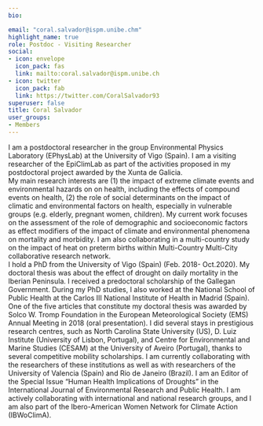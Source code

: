 ```yaml
---
bio:

email: "coral.salvador@ispm.unibe.chm"
highlight_name: true
role: Postdoc - Visiting Researcher
social:
- icon: envelope
  icon_pack: fas
  link: mailto:coral.salvador@ispm.unibe.ch
- icon: twitter
  icon_pack: fab
  link: https://twitter.com/CoralSalvador93
superuser: false
title: Coral Salvador
user_groups:
- Members
---
```


I am a postdoctoral researcher in the group Environmental Physics Laboratory (EPhysLab) at the University of Vigo (Spain). I am a visiting researcher of the EpiClimLab as part of the activities proposed in my postdoctoral project awarded by the Xunta de Galicia.  
My main research interests are (1) the impact of extreme climate events and environmental hazards on on health, including the effects of compound events on health, (2) the role of social determinants on the impact of climatic and environmental factors on health, especially in vulnerable groups (e.g. elderly, pregnant women, children).
My current work focuses on the assessment of the role of demographic and socioeconomic factors as effect modifiers of the impact of climate and environmental phenomena on mortality and morbidity. I am also collaborating in a multi-country study on the impact of heat on preterm births within Multi-Country Multi-City collaborative research network.  
I hold a PhD from the University of Vigo (Spain) (Feb. 2018- Oct.2020). My doctoral thesis was about the effect of drought on daily mortality in the Iberian Peninsula. I received a predoctoral scholarship of the Gallegan Government. During my PhD studies, I also worked at the National School of Public Health at the Carlos III National Institute of Health in Madrid (Spain). One of the five articles that constitute my doctoral thesis was awarded by Solco W. Tromp Foundation in the European Meteorological Society (EMS) Annual Meeting in 2018 (oral presentation). I did several stays in prestigious research centres, such as North Carolina State University (US), D. Luiz Institute (University of Lisbon, Portugal), and Centre for Environmental and Marine Studies (CESAM) at the University of Aveiro (Portugal), thanks to several competitive mobility scholarships. I am currently collaborating with the researchers of these institutions as well as with researchers of the University of Valencia (Spain) and Rio de Janeiro (Brazil). I am an Editor of the Special Issue “Human Health Implications of Droughts” in the International Journal of Environmental Research and Public Health. I am actively collaborating with international and national research groups, and I am  also part of the Ibero-American Women Network for Climate Action (IBWoClimA).

